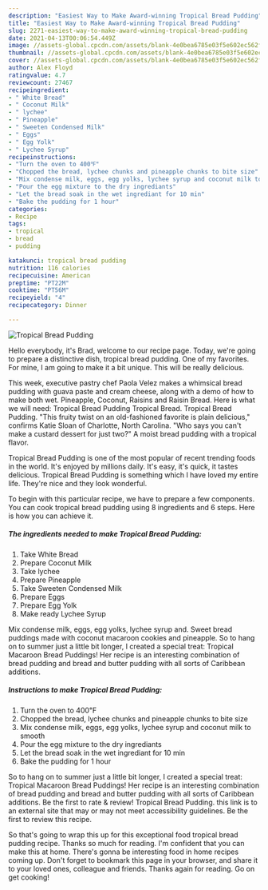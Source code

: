 ```yaml
---
description: "Easiest Way to Make Award-winning Tropical Bread Pudding"
title: "Easiest Way to Make Award-winning Tropical Bread Pudding"
slug: 2271-easiest-way-to-make-award-winning-tropical-bread-pudding
date: 2021-04-13T00:06:54.449Z
image: //assets-global.cpcdn.com/assets/blank-4e0bea6785e03f5e602ec562f230caae08da540cada707380b4fe1bbebba43da.png
thumbnail: //assets-global.cpcdn.com/assets/blank-4e0bea6785e03f5e602ec562f230caae08da540cada707380b4fe1bbebba43da.png
cover: //assets-global.cpcdn.com/assets/blank-4e0bea6785e03f5e602ec562f230caae08da540cada707380b4fe1bbebba43da.png
author: Alex Floyd
ratingvalue: 4.7
reviewcount: 27467
recipeingredient:
- " White Bread"
- " Coconut Milk"
- " lychee"
- " Pineapple"
- " Sweeten Condensed Milk"
- " Eggs"
- " Egg Yolk"
- " Lychee Syrup"
recipeinstructions:
- "Turn the oven to 400℉"
- "Chopped the bread, lychee chunks and pineapple chunks to bite size"
- "Mix condense milk, eggs, egg yolks, lychee syrup and coconut milk to smooth"
- "Pour the egg mixture to the dry ingrediants"
- "Let the bread soak in the wet ingrediant for 10 min"
- "Bake the pudding for 1 hour"
categories:
- Recipe
tags:
- tropical
- bread
- pudding

katakunci: tropical bread pudding 
nutrition: 116 calories
recipecuisine: American
preptime: "PT22M"
cooktime: "PT56M"
recipeyield: "4"
recipecategory: Dinner

---
```



![Tropical Bread Pudding](//assets-global.cpcdn.com/assets/blank-4e0bea6785e03f5e602ec562f230caae08da540cada707380b4fe1bbebba43da.png)

Hello everybody, it's Brad, welcome to our recipe page. Today, we're going to prepare a distinctive dish, tropical bread pudding. One of my favorites. For mine, I am going to make it a bit unique. This will be really delicious.

This week, executive pastry chef Paola Velez makes a whimsical bread pudding with guava paste and cream cheese, along with a demo of how to make both wet. Pineapple, Coconut, Raisins and Raisin Bread. Here is what we will need: Tropical Bread Pudding Tropical Bread. Tropical Bread Pudding. &#34;This fruity twist on an old-fashioned favorite is plain delicious,&#34; confirms Katie Sloan of Charlotte, North Carolina. &#34;Who says you can&#39;t make a custard dessert for just two?&#34; A moist bread pudding with a tropical flavor.

Tropical Bread Pudding is one of the most popular of recent trending foods in the world. It's enjoyed by millions daily. It's easy, it's quick, it tastes delicious. Tropical Bread Pudding is something which I have loved my entire life. They're nice and they look wonderful.


To begin with this particular recipe, we have to prepare a few components. You can cook tropical bread pudding using 8 ingredients and 6 steps. Here is how you can achieve it.

<!--inarticleads1-->

##### The ingredients needed to make Tropical Bread Pudding:

1. Take  White Bread
1. Prepare  Coconut Milk
1. Take  lychee
1. Prepare  Pineapple
1. Take  Sweeten Condensed Milk
1. Prepare  Eggs
1. Prepare  Egg Yolk
1. Make ready  Lychee Syrup


Mix condense milk, eggs, egg yolks, lychee syrup and. Sweet bread puddings made with coconut macaroon cookies and pineapple. So to hang on to summer just a little bit longer, I created a special treat: Tropical Macaroon Bread Puddings! Her recipe is an interesting combination of bread pudding and bread and butter pudding with all sorts of Caribbean additions. 

<!--inarticleads2-->

##### Instructions to make Tropical Bread Pudding:

1. Turn the oven to 400℉
1. Chopped the bread, lychee chunks and pineapple chunks to bite size
1. Mix condense milk, eggs, egg yolks, lychee syrup and coconut milk to smooth
1. Pour the egg mixture to the dry ingrediants
1. Let the bread soak in the wet ingrediant for 10 min
1. Bake the pudding for 1 hour


So to hang on to summer just a little bit longer, I created a special treat: Tropical Macaroon Bread Puddings! Her recipe is an interesting combination of bread pudding and bread and butter pudding with all sorts of Caribbean additions. Be the first to rate &amp; review! Tropical Bread Pudding. this link is to an external site that may or may not meet accessibility guidelines. Be the first to review this recipe. 

So that's going to wrap this up for this exceptional food tropical bread pudding recipe. Thanks so much for reading. I'm confident that you can make this at home. There's gonna be interesting food in home recipes coming up. Don't forget to bookmark this page in your browser, and share it to your loved ones, colleague and friends. Thanks again for reading. Go on get cooking!
